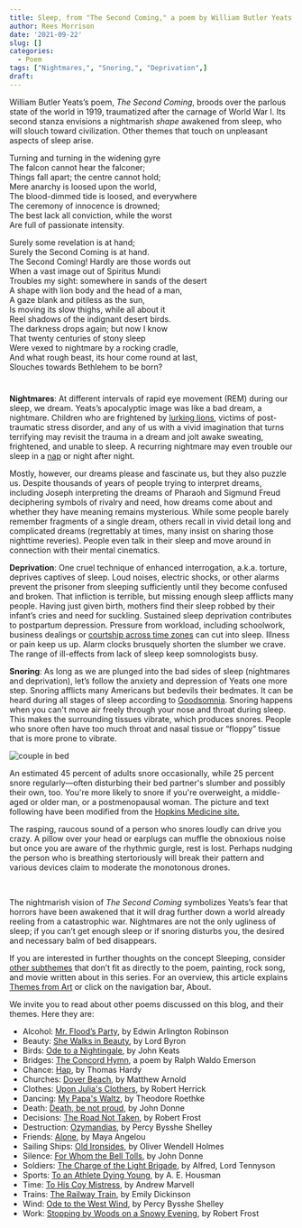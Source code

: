 ```yaml
---
title: Sleep, from "The Second Coming," a poem by William Butler Yeats
author: Rees Morrison
date: '2021-09-22'
slug: []
categories:
  - Poem
tags: ["Nightmares,", "Snoring,", "Deprivation",]
draft: 
---
```


William Butler Yeats’s poem, *The Second Coming*, broods over the parlous state of the world in 1919, traumatized after the carnage of World War I.  Its second stanza envisions a nightmarish *shape* awakened from sleep, who will slouch toward civilization.   Other themes that touch on unpleasant aspects of sleep arise.

<!--more-->

Turning and turning in the widening gyre   
The falcon cannot hear the falconer;  
Things fall apart; the centre cannot hold;  
Mere anarchy is loosed upon the world,  
The blood-dimmed tide is loosed, and everywhere     
The ceremony of innocence is drowned;  
The best lack all conviction, while the worst     
Are full of passionate intensity.

Surely some revelation is at hand;  
Surely the Second Coming is at hand.     
The Second Coming! Hardly are those words out     
When a vast image out of Spiritus Mundi  
Troubles my sight: somewhere in sands of the desert     
A shape with lion body and the head of a man,   
A gaze blank and pitiless as the sun,   
Is moving its slow thighs, while all about it   
Reel shadows of the indignant desert birds.   
The darkness drops again; but now I know   
That twenty centuries of stony sleep  
Were vexed to nightmare by a rocking cradle,     
And what rough beast, its hour come round at last,     
Slouches towards Bethlehem to be born?

# <poem lyric end>

**Nightmares**:  At different intervals of rapid eye movement (REM) during our sleep, we dream.  Yeats’s apocalyptic image was like a bad dream, a nightmare.  Children who are frightened by [lurking lions](https://themesfromart.com/post/2021-09-22-sleep-from-the-lion-sleeps-tonight-a-song-by-the-tokens/sleeplion/), victims of post-traumatic stress disorder, and any of us with a vivid imagination that turns terrifying may revisit the trauma in a dream and jolt awake sweating, frightened, and unable to sleep.  A recurring nightmare may even trouble our sleep in a [nap](https://themesfromart.com/post/2021-09-22-sleep-from-the-siesta-a-painting-by-vincent-van-gogh/sleepsiesta/) or night after night.

Mostly, however, our dreams please and fascinate us, but they also puzzle us.  Despite thousands of years of people trying to interpret dreams, including Joseph interpreting the dreams of Pharaoh and Sigmund Freud deciphering symbols of rivalry and need, how dreams come about and whether they have meaning remains mysterious.  While some people barely remember fragments of a single dream, others recall in vivid detail long and complicated dreams (regrettably at times, many insist on sharing those nighttime reveries).  People even talk in their sleep and move around in connection with their mental cinematics.   

**Deprivation**:  One cruel technique of enhanced interrogation, a.k.a. torture, deprives captives of sleep.  Loud noises, electric shocks, or other alarms prevent the prisoner from sleeping sufficiently until they become confused and broken.  That infliction is terrible, but missing enough sleep afflicts many people.  Having just given birth, mothers find their sleep robbed by their infant’s cries and need for suckling.  Sustained sleep deprivation contributes to postpartum depression.  Pressure from workload, including schoolwork, business dealings or [courtship across time zones](https://themesfromart.com/post/2021-09-22-sleep-from-sleepless-in-seattle-a-movie-starring-tom-hanks-and-meg-ryan/sleepsleepless/) can cut into sleep.  Illness or pain keep us up.  Alarm clocks brusquely shorten the slumber we crave.  The range of ill-effects from lack of sleep keep somnologists busy.

**Snoring**:   As long as we are plunged into the bad sides of sleep (nightmares and deprivation), let’s follow the anxiety and depression of Yeats one more step.  Snoring afflicts many Americans but bedevils their bedmates.  It can be heard during all stages of sleep according to [Goodsomnia](https://goodsomnia.com/blog/sleep/what-stage-of-sleep-do-you-snore/0).
Snoring happens when you can't move air freely through your nose and throat during sleep.  This makes the surrounding tissues vibrate, which produces snores. People who snore often have too much throat and nasal tissue or “floppy” tissue that is more prone to vibrate.

![couple in bed](/media/SleepSnoring.jpg)

An estimated 45 percent of adults snore occasionally, while 25 percent snore regularly—often disturbing their bed partner's slumber and possibly their own, too. You're more likely to snore if you're overweight, a middle-aged or older man, or a postmenopausal woman. The picture and text following have been modified from the [Hopkins Medicine site.](https://www.hopkinsmedicine.org/health/wellness-and-prevention/why-do-people-snore-answers-for-better-health)

The rasping, raucous sound of a person who snores loudly can drive you crazy.  A pillow over your head or earplugs can muffle the obnoxious noise but once you are aware of the rhythmic gurgle, rest is lost.  Perhaps nudging the person who is breathing stertoriously will break their pattern and various devices claim to moderate the monotonous drones.  

&nbsp;

The nightmarish vision of *The Second Coming* symbolizes Yeats’s fear that horrors have been awakened that it will drag further down a world already reeling from a catastrophic war.   Nightmares are not the only ugliness of sleep; if you can’t get enough sleep or if snoring disturbs you, the desired and necessary balm of bed disappears.

If you are interested in further thoughts on the concept Sleeping, consider [other subthemes](https://themesfromart.com/post/2021-09-22-sleep-additional-subthemes/sleepaddl/) that don’t fit as directly to the poem, painting, rock song, and movie written about in this series.  For an overview, this article explains [Themes from Art](http://bit.ly/3sRXopI) or click on the navigation bar, About.

We invite you to read about other poems discussed on this blog, and their themes.  Here they are: 

* Alcohol: [Mr. Flood’s Party](https://themesfromart.com/post/2021-01-24-alcohol-flood-frost/alcohol/), by Edwin Arlington Robinson
* Beauty: [She Walks in Beauty](https://themesfromart.com/post/2021-04-21-beauty-she-walks-in-beauty-a-poem-by-lord-byron/beautybyron/), by Lord Byron
* Birds: [Ode to a Nightingale](https://themesfromart.com/post/2021-06-14-birds-ode-to-a-nightingale-a-poem-by-john-keats/birdskeats/), by John Keats
* Bridges: [The Concord Hymn](https://themesfromart.com/post/2021-07-26-bridges-the-concord-hymn-a-poem-by-ralph-waldo-emerson/bridgesconcord/), a poem by Ralph Waldo Emerson
* Chance: [Hap](https://themesfromart.com/post/2021-03-14-chancehap/chancehap/), by Thomas Hardy
* Churches: [Dover Beach](https://themesfromart.com/post/2021-05-21-churches-from-dover-beach-a-poem-by-matthew-arnold/churchesarnold/), by Matthew Arnold
* Clothes: [Upon Julia's Clothers](https://themesfromart.com/post/2021-08-30-clothes-from-upon-julia-s-clothes-a-poem-by-robert-herrick/clothesjulia/), by Robert Herrick
* Dancing: [My Papa's Waltz](https://themesfromart.com/post/2021-09-10-dancing-from-my-papa-s-waltz-a-poem-by-theodore-roethke/dancingroethke/), by Theodore Roethke
* Death: [Death, be not proud](https://themesfromart.com/post/2021-05-03-death-from-death-be-not-proud-a-poem-by-john-donne/deathdonne/), by John Donne
* Decisions: [The Road Not Taken](https://themesfromart.com/post/2021-02-08-decisions-from-the-road-not-taken-a-poem-by-robert-frost/decisionsroadfrost/), by Robert Frost
* Destruction: [Ozymandias](https://themesfromart.com/post/2021-02-18-destruction-ozymandias-a-poem-by-percy-bysshe-shelley/destructoz/), by Percy Bysshe Shelley
* Friends: [Alone](https://themesfromart.com/post/2021-06-20-friends-alone-a-poem-by-maya-angelou/friendsalone/), by Maya Angelou
* Sailing Ships: [Old Ironsides](https://themesfromart.com/post/2021-06-26-sailing-ships-from-old-ironsides-a-poem-by-oliver-wendell-holmes/sailingshipsironsides/), by Oliver Wendell Holmes
* Silence: [For Whom the Bell Tolls](https://themesfromart.com/post/2021-04-08-silencedonne/silencedonne/), by John Donne
* Soldiers: [The Charge of the Light Brigade](https://themesfromart.com/post/2021-08-02-soldiers-from-the-charge-of-the-light-brigade-by-alfred-lord-tennyson/soldierscharge/), by Alfred, Lord Tennyson
* Sports: [To an Athlete Dying Young](https://themesfromart.com/post/2021-07-12-sports-from-to-an-athlete-dying-young-by-a-e-housman/sportsathlete/), by A. E. Housman
* Time: [To His Coy Mistress](https://themesfromart.com/post/2021-03-08-time-to-his-coy-mistress-by-andrew-marvell/timecoy/), by Andrew Marvell
* Trains: [The Railway Train](https://themesfromart.com/post/2021-05-10-trains-from-the-railway-train-a-poem-by-emily-dickineson/trainsdickinson/), by Emily Dickinson 
* Wind: [Ode to the West Wind](https://themesfromart.com/post/2021-08-12-wind-from-ode-to-the-west-wind-by-percy-bysshe-shelley/windode/), by Percy Bysshe Shelley
* Work: [Stopping by Woods on a Snowy Evening](https://themesfromart.com/post/2021-02-26-worksnowy/worksnowy/), by Robert Frost

